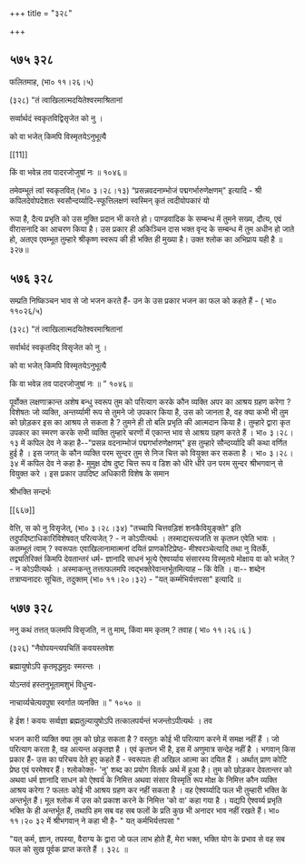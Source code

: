 +++
title = "३२८"

+++


## ५७५ ३२८
फलितमाह, (भा० ११।२६।५) 

(३२८) "तं त्वाखिलात्मदयितेश्वरमाश्रितानां 

सर्व्वार्थदं स्वकृतविद्विसृजेत को नु । 

को वा भजेत् किमपि विस्मृतयेऽनुभूत्यै 

[[11]]

किं वा भवेन्न तव पादरजोजुषां नः ॥ १०४६॥ 

तमेवम्भूतं त्वां स्वकृतवित् (भा० ३।२८।१३) “प्रसन्नवदनाम्भोजं पद्मगर्भारुणेक्षणम्" इत्यादि - श्री कपिलदेवोपदेशतः स्वसौन्दर्य्यादि-स्फूत्तिलक्षणं स्वस्मिन् कृतं त्वदीयोपकारं यो 

रूपा है, दैत्य प्रभृति को उस मुक्ति प्रदान भी करते हो। पाण्डवादिक के सम्बन्ध में तुमने सख्य, दौत्य, एवं वीरासनादि का आचरण किया है। उस प्रकार ही अकिञ्चिन दास भक्त वृन्द के सम्बन्ध में तुम अधीन हो जाते हो, अतएव एवम्भूत तुम्हारे श्रीकृष्ण स्वरूप की ही भक्ति ही मुख्या है। उक्त श्लोक का अभिप्राय यही है ॥ ३२७॥ 


## ५७६ ३२८
सम्प्रति निष्किञ्चन भाव से जो भजन करते हैं- उन के उस प्रकार भजन का फल को कहते हैं - ( भा० ११०२६/५) 

(३२८) "तं त्वाखिलात्मदयितेश्वरमाश्रितानां 

सर्वार्थदं स्वकृतविद् विसृजेत को नु । 

को वा भजेत् किमपि विस्मृतयेऽनुभूत्यै 

कि वा भवेन्न तव पादरजोजुषां नः ॥ ” १०४६॥ 

पूर्वोक्त लक्षणाक्रान्त अशेष बन्धु स्वरूप तुम को परित्याग करके कौन व्यक्ति अपर का आश्रय ग्रहण करेगा ? विशेषतः जो व्यक्ति, अन्तर्य्यामी रूप से तुमने जो उपकार किया है, उस को जानता है, वह क्या कभी भी तुम को छोड़कर इस का आश्रय ले सकता है ? तुमने ही तो बलि प्रभृति की आत्मदान किया है। तुम्हारे द्वारा कृत उपकार का स्मरण करके सभी व्यक्ति तुम्हारे चरणों में एकान्त भाव से आश्रय ग्रहण करते हैं । भा० ३।२८।१३ में कपिल देव ने कहा है--"प्रसन्न वदनाम्भोजं पद्मगर्भारुणेक्षणम्" इस तुम्हारे सौन्दर्य्यादि की कथा वर्णित हुई है । इस जगत् के कौन व्यक्ति परम सुन्दर तुम से निज चित्त को वियुक्त कर सकता है । भा० ३।२८।३४ में कपिल देव ने कहा है- मुमुक्ष दोष दुष्ट चित्त रूप व डिश को धीरे धीरे उन परम सुन्दर श्रीभगवान् से वियुक्त करे । इस प्रकार उपदिष्ट अधिकारी विशेष के समान 

श्रीभक्ति सन्दर्भः 

[[६६७]]

वेत्ति, स को नु विसृजेत्, (भा० ३।२८।३४) "तच्चापि चित्तवड़िशं शनकैवियुङ्क्ते" इति तदुपदिष्टाधिकारिविशेषवत् परित्यजेत् ? - न कोऽपीत्यर्थः । तस्माद्यस्त्यजति स कृतघ्न एवेति भावः । कतम्भूतं त्वाम् ? स्वरूपतः एवाखिलानामात्मनां दयितं प्राणकोटिप्रेष्ठ- मीश्वरञ्चेत्यादि तथा नु वितर्के, तद्व्यतिरिक्तं किमपि देवतान्तरं धर्म- ज्ञानादि साधनं भूत्ये ऐश्वर्य्याय संसारस्य विस्मृतये मोक्षाय वा को भजेत् ?- न कोऽपीत्यर्थः । अस्माकन्तु तत्तत्फलमपि त्वद्भक्तेरेवान्तर्भूतमित्याह – किं वेति । वा-- शब्देन तत्राप्यनादरः सूचितः, तदुक्तम् (भा० ११।२०।३२) - "यत् कर्म्मभिर्यत्तपसा" इत्यादि ॥ 


## ५७७ ३२८
ननु कथं तत्तत् फलमपि विसृजति, न तु माम्, किंवा मम कृतम् ? तवाह ( भा० ११।२६।६ ) 

(३२६) "नैवोपयन्त्यपचितिं कवयस्तवेश 

ब्रह्मायुषोऽपि कृतमृद्धमुदः स्मरन्तः । 

योऽन्तवं हस्तनुभूतामशुभं विधुन्व- 

नाचार्य्यचेत्यवपुषा स्वर्गात व्यनक्ति ॥ " १०५० ॥ 

हे ईश ! कवयः सर्व्वज्ञा ब्रह्मतुल्यायुषोऽपि तत्कालपर्यन्तं भजन्तोऽपीत्यर्थः । तव 

भजन कारी व्यक्ति क्या तुम को छोड़ सकता है ? वस्तुतः कोई भी परित्याग करने में समक्ष नहीं हैं । जो परित्याग करता है, वह अत्यन्त अकृतज्ञ है । एवं कृतघ्न भी है, इस में अणुमात्र सन्देह नहीं है । भगवान् किस प्रकार हैं- उस का परिचय देते हुए कहते हैं - स्वरूपतः ही अखिल आत्मा का दयित हैं । अर्थात् प्राण कोटि प्रेष्ठ एवं परमेश्वर हैं। श्लोकोक्त- 'नु' शब्द का प्रयोग वितर्क अर्थ में हुआ है। तुम को छोड़कर देवतान्तर को अथवा धर्म ज्ञानादि साधन को ऐश्वर्य के निमित्त अथवा संसार विस्मृति रूप मोक्ष के निमित्त कौन व्यक्ति आश्रय करेगा ? फलतः कोई भी आश्रय ग्रहण कर नहीं सकता है । वह ऐश्वर्य्यादि फल भी तुम्हारी भक्ति के अन्तर्भूत हैं। मूल श्लोक में उस को प्रकाश करने के निमित्त 'को वा' कहा गया है । यद्यपि ऐश्वर्य्य प्रभृति भक्ति के ही अन्तर्भूत हैं, तथापि हम सब वह सब फलों के प्रति कुछ भी अनादर भाव नहीं रखते हैं। भा० ११।२० ३२ में श्रीभगवान् ने कहा भी है- " यत् कर्मभिर्यत्तपसा " 

"यत् कर्म, ज्ञान, तपस्या, वैराग्य के द्वारा जो फल लाभ होते हैं, मेरा भक्त, भक्ति योग के प्रभाव से वह सब फल को सुख पूर्वक प्राप्त करते हैं । ३२८ ॥ 
